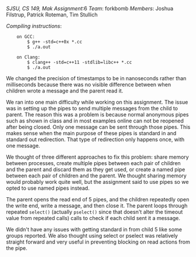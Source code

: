 *SJSU, CS 149, Mak*
*Assignment*:6
*Team*: forkbomb
*Members*: Joshua Filstrup, Patrick Roteman, Tim Stullich

*Compiling instructions*:

        on GCC:
            $ g++ -std=c++0x *.cc
            $ ./a.out

        on Clang:
            $ clang++ -std=c++11 -stdlib=libc++ *.cc
            $ ./a.out

We changed the precision of timestamps to be in nanoseconds rather than milliseconds because there was no visible difference between when children wrote a message and the parent read it.

We ran into one main difficulty while working on this assignment. The issue was in setting up the pipes to send multiple messages from the child to parent. The reason this was a problem is because normal anonymous pipes such as shown in class and in most examples online can not be reopened after being closed. Only one message can be sent through those pipes. This makes sense when the main purpose of these pipes is standard in and standard out redirection. That type of redirection only happens once, with one message.

We thought of three different approaches to fix this problem: share memory between processes, create multiple pipes between each pair of children and the parent and discard them as they get used, or create a named pipe between each pair of children and the parent. We thought sharing memory would probably work quite well, but the assignment said to use pipes so we opted to use named pipes instead. 

The parent opens the read end of 5 pipes, and the children repeatedly open the write end, write a message, and then close it. The parent loops through repeated `select()` (actually `pselect()` since that doesn't alter the timeout value from repeated calls) calls to check if each child sent it a message.

We didn't have any issues with getting standard in from child 5 like some groups reported. We also thought using select or pselect was relatively straight forward and very useful in preventing blocking on read actions from the pipe.
